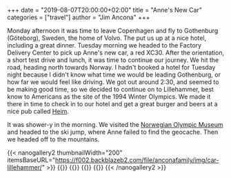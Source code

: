 +++
date = "2019-08-07T20:00:00+02:00"
title = "Anne's New Car"
categories = ["travel"]
author = "Jim Ancona"
+++

Monday afternoon it was time to leave Copenhagen and fly to Gothenburg (Göteborg), Sweden, the home of Volvo. The put us up at a nice hotel, including a great dinner. Tuesday morning we headed to the Factory Delivery Center to pick up Anne's new car, a red XC30. After the orientation, a short test drive and lunch, it was time to continue our journey. We hit the road, heading north towards Norway. I hadn't booked a hotel for Tuesday night because I didn't know what time we would be leading Gothenburg, or how far we would feel like driving. We got out around 2:30, and seemed to be making good time, so we decided to continue on to Lillehammer, best know to Americans as the site of the 1994 Winter Olympics. We made it there in time to check in to our hotel and get a great burger and beers at  a nice pub called [Heim](https://heim.no/lillehammer).

It was shower-y in the morning. We visited the [Norwegian Olympic Museum](https://eng.ol.museum.no/) and headed to the ski jump, where Anne failed to find the geocache. Then we headed off to the mountains.

{{< nanogallery2 thumbnailWidth="200" itemsBaseURL="https://f002.backblazeb2.com/file/anconafamily/img/car-lillehammer/" >}}
  {{<nanogallery2-img src="DSCF0244.jpg" thumb="thumbs/DSCF0244.jpg" caption="Anne's new car at the Volvo Factory Delivery Center." >}}
  {{<nanogallery2-img src="DSCF0254.jpg" thumb="thumbs/DSCF0254.jpg" caption="Ski jumps in Lillehammer." >}}
  {{<nanogallery2-img src="DSCF0262.jpg" thumb="thumbs/DSCF0262.jpg" caption="Lillehammer and Lake Mjøsa (Norway's largest lake) from the ski jump." >}}
  {{<nanogallery2-img src="DSCF0264.jpg" thumb="thumbs/DSCF0264.jpg" caption="Testing out the snowmaking gear." >}}
{{< /nanogallery2 >}} 
